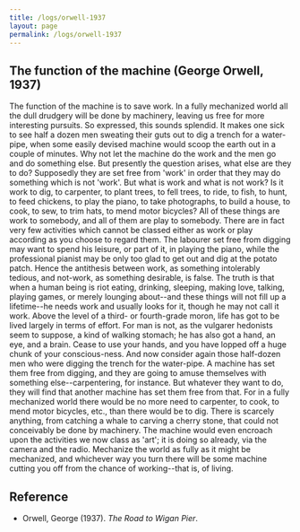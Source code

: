 ```yaml
---
title: /logs/orwell-1937
layout: page
permalink: /logs/orwell-1937
---
```


## The function of the machine (George Orwell, 1937)

The function of the machine is to save work. In a fully mechanized world all the dull drudgery will be done by machinery, leaving us free for more interesting pursuits. So expressed, this sounds splendid. It makes one sick to see half a dozen men sweating their guts out to dig a trench for a water-pipe, when some easily devised machine would scoop the earth out in a couple of minutes. Why not let the machine do the work and the men go and do something else. But presently the question arises, what else are they to do? Supposedly they are set free from 'work' in order that they may do something which is not 'work'. But what is work and what is not work? Is it work to dig, to carpenter, to plant trees, to fell trees, to ride, to fish, to hunt, to feed chickens, to play the piano, to take photographs, to build a house, to cook, to sew, to trim hats, to mend motor bicycles? All of these things are work to somebody, and all of them are play to somebody. There are in fact very few activities which cannot be classed either as work or play according as you choose to regard them. The labourer set free from digging may want to spend his leisure, or part of it, in playing the piano, while the professional pianist may be only too glad to get out and dig at the potato patch. Hence the antithesis between work, as something intolerably tedious, and not-work, as something desirable, is false. The truth is that when a human being is riot eating, drinking, sleeping, making love, talking, playing games, or merely lounging about--and these things will not fill up a lifetime--he needs work and usually looks for it, though he may not call it work. Above the level of a third- or fourth-grade moron, life has got to be lived largely in terms of effort. For man is not, as the vulgarer hedonists seem to suppose, a kind of walking stomach; he has also got a hand, an eye, and a brain. Cease to use your hands, and you have lopped off a huge chunk of your conscious-ness. And now consider again those half-dozen men who were digging the trench for the water-pipe. A machine has set them free from digging, and they are going to amuse themselves with something else--carpentering, for instance. But whatever they want to do, they will find that another machine has set them free from that. For in a fully mechanized world there would be no more need to carpenter, to cook, to mend motor bicycles, etc., than there would be to dig. There is scarcely anything, from catching a whale to carving a cherry stone, that could not conceivably be done by machinery. The machine would even encroach upon the activities we now class as 'art'; it is doing so already, via the camera and the radio. Mechanize the world as fully as it might be mechanized, and whichever way you turn there will be some machine cutting you off from the chance of working--that is, of living.

## Reference

* Orwell, George (1937). _The Road to Wigan Pier_.
